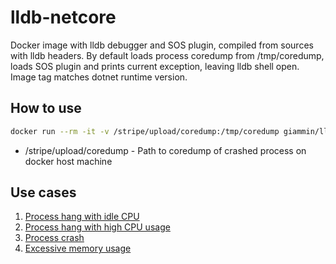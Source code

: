 # lldb-netcore
Docker image with lldb debugger and SOS plugin, compiled from sources with lldb headers.
By default loads process coredump from /tmp/coredump, loads SOS plugin and prints current exception, leaving lldb shell open.
Image tag matches dotnet runtime version.

## How to use
```bash
docker run --rm -it -v /stripe/upload/coredump:/tmp/coredump giammin/lldb-netcore
```
- /stripe/upload/coredump - Path to coredump of crashed process on docker host machine

## Use cases


1. [Process hang with idle CPU](hang_cpu_idle.md)
2. [Process hang with high CPU usage](hang_cpu_high.md)
3. [Process crash](crash.md)
4. [Excessive memory usage](memory.md)
